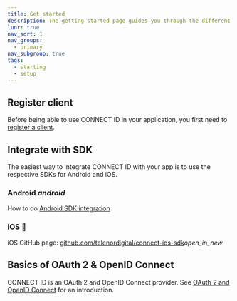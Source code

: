 ```yaml
---
title: Get started
description: The getting started page guides you through the different ways of integrating with CONNECT ID.
lunr: true
nav_sort: 1
nav_groups:
  - primary
nav_subgroup: true
tags:
  - starting
  - setup
---
```


## Register client
Before being able to use CONNECT ID in your application, you first need to [register a client](./get-started/register-client.md).


## Integrate with SDK
The easiest way to integrate CONNECT ID with your app is to use the respective SDKs for Android and iOS.


### Android <i class="material-icons">android</i>
How to do [Android SDK integration](integrate-android-sdk.md)


### iOS 
iOS GitHub page: <a href="https://github.com/telenordigital/connect-ios-sdk" target="_blank">github.com/telenordigital/connect-ios-sdk</a><i class="material-icons md-18">open_in_new</i>


## Basics of OAuth 2 & OpenID Connect
CONNECT ID is an OAuth 2 and OpenID Connect provider. See [OAuth 2 and OpenID Connect](./explanation/oauth2-openid-connect.md) for an introduction.
